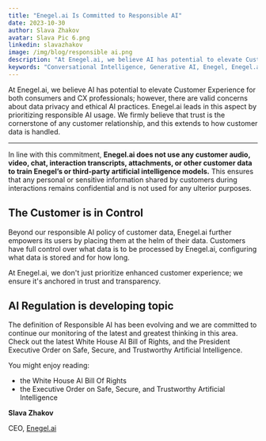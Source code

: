 ```yaml
---
title: "Enegel.ai Is Committed to Responsible AI"
date: 2023-10-30
author: Slava Zhakov
avatar: Slava Pic 6.png
linkedin: slavazhakov
image: /img/blog/responsible ai.png
description: "At Enegel.ai, we believe AI has potential to elevate Customer Experience for both consumers and CX professionals; however, there are valid concerns about data privacy and ethical AI practices. Enegel.ai leads in this aspect by prioritizing responsible AI usage. We firmly believe that trust is the cornerstone of any customer relationship, and this extends to how customer data is handled."
keywords: "Conversational Intelligence, Generative AI, Enegel, Enegel.ai, CX, Customer Experience, CX Improvement, Customer Satisfaction, Responsible AI" 
---
```


At Enegel.ai, we believe AI has potential to elevate Customer Experience for both consumers and CX professionals; however, there are valid concerns about data privacy and ethical AI practices. Enegel.ai leads in this aspect by prioritizing responsible AI usage. We firmly believe that trust is the cornerstone of any customer relationship, and this extends to how customer data is handled.

---
<script setup>
import ButtonCTA from '../.vitepress/theme/components/ButtonCTA.vue'
</script>

In line with this commitment, **Enegel.ai does not use any customer audio, video, chat, interaction transcripts, attachments, or other customer data to train Enegel’s or third-party artificial intelligence models.** This ensures that any personal or sensitive information shared by customers during interactions remains confidential and is not used for any ulterior purposes.

## The Customer is in Control

Beyond our responsible AI policy of customer data, Enegel.ai further empowers its users by placing them at the helm of their data. Customers have full control over what data is to be processed by Enegel.ai, configuring what data is stored and for how long. 

At Enegel.ai, we don't just prioritize enhanced customer experience; we ensure it's anchored in trust and transparency.

## AI Regulation is developing topic

The definition of Responsible AI has been evolving and we are committed to continue our monitoring of the latest and greatest thinking in this area. Check out the latest White House AI Bill of Rights, and the President Executive Order on Safe, Secure, and Trustworthy Artificial Intelligence.

You might enjoy reading:
- the White House AI Bill Of Rights
- the Executive Order on Safe, Secure, and Trustworthy Artificial Intelligence

**Slava Zhakov**

CEO, [Enegel.ai](https://www.enegel.ai)